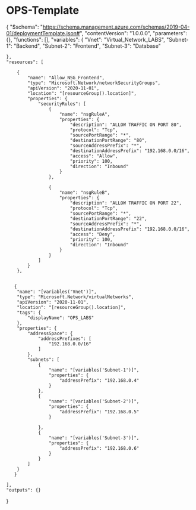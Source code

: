 # OPS-Template

{
    "$schema": "https://schema.management.azure.com/schemas/2019-04-01/deploymentTemplate.json#",
    "contentVersion": "1.0.0.0",
    "parameters": {},
    "functions": [],
    "variables": {
        "Vnet": "Virtual_Network_LABS",
        "Subnet-1": "Backend",
        "Subnet-2": "Frontend",
        "Subnet-3": "Database"


    },
    "resources": [

        {
            "name": "Allow_NSG_Frontend",
            "type": "Microsoft.Network/networkSecurityGroups",
            "apiVersion": "2020-11-01",
            "location": "[resourceGroup().location]",
            "properties": {
                "securityRules": [
                    {
                        "name": "nsgRuleA",
                        "properties": {
                            "description": "ALLOW TRAFFIC ON PORT 80",
                            "protocol": "Tcp",
                            "sourcePortRange": "*",
                            "destinationPortRange": "80",
                            "sourceAddressPrefix": "*",
                            "destinationAddressPrefix": "192.168.0.0/16",
                            "access": "Allow",
                            "priority": 100,
                            "direction": "Inbound"
                        }
                    },

                    {
                        "name": "nsgRuleB",
                        "properties": {
                            "description": "ALLOW TRAFFIC ON PORT 22",
                            "protocol": "Tcp",
                            "sourcePortRange": "*",
                            "destinationPortRange": "22",
                            "sourceAddressPrefix": "*",
                            "destinationAddressPrefix": "192.168.0.0/16",
                            "access": "Deny",
                            "priority": 100,
                            "direction": "Inbound"
                        }
                    }
                ]
            }
        },


       {
        "name": "[variables('Vnet')]",
        "type": "Microsoft.Network/virtualNetworks",
        "apiVersion": "2020-11-01",
        "location": "[resourceGroup().location]",
        "tags": {
            "displayName": "OPS_LABS"
        },
        "properties": {
            "addressSpace": {
                "addressPrefixes": [
                    "192.168.0.0/16"
                ]
            },
            "subnets": [
                {
                    "name": "[variables('Subnet-1')]",
                    "properties": {
                        "addressPrefix": "192.168.0.4"
                    }
                },
                {
                    "name": "[variables('Subnet-2')]",
                    "properties": {
                        "addressPrefix": "192.168.0.5"
                    }
                    
                },
                {
                    "name": "[variables('Subnet-3')]",
                    "properties": {
                        "addressPrefix": "192.168.0.6"
                    }
                }
            ]
        }
       }

    ],
    "outputs": {}
}
